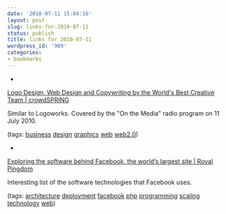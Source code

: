 ```yaml
---
date: '2010-07-11 15:04:16'
layout: post
slug: links-for-2010-07-11
status: publish
title: links for 2010-07-11
wordpress_id: '909'
categories:
- bookmarks
---
```


  * 
                

[Logo Design, Web Design and Copywriting by the World's Best Creative Team | crowdSPRING](http://www.crowdspring.com/)


                

Similar to Logoworks.  Covered by the "On the Media" radio program on 11 July 2010.


                

(tags: [business](http://delicious.com/eob/business) [design](http://delicious.com/eob/design) [graphics](http://delicious.com/eob/graphics) [web](http://delicious.com/eob/web) [web2.0](http://delicious.com/eob/web2.0))


            
  * 
                

[Exploring the software behind Facebook, the world’s largest site | Royal Pingdom](http://royal.pingdom.com/2010/06/18/the-software-behind-facebook/)


                

Interesting list of the software technologies that Facebook uses.


                

(tags: [architecture](http://delicious.com/eob/architecture) [deployment](http://delicious.com/eob/deployment) [facebook](http://delicious.com/eob/facebook) [php](http://delicious.com/eob/php) [programming](http://delicious.com/eob/programming) [scaling](http://delicious.com/eob/scaling) [technology](http://delicious.com/eob/technology) [web](http://delicious.com/eob/web))


            
